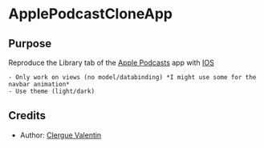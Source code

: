 # ApplePodcastCloneApp

## Purpose

Reproduce the Library tab of the [Apple Podcasts](https://www.apple.com/fr/apple-podcasts/) app with [IOS](https://www.apple.com/fr/ios)

    - Only work on views (no model/databinding) *I might use some for the navbar animation*
    - Use theme (light/dark)

## Credits

* Author: [Clergue Valentin](https://github.com/HandyS11)